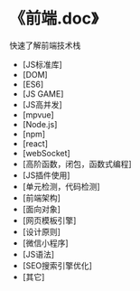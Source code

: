 # 《前端.doc》
快速了解前端技术栈

* [JS标准库]
* [DOM]
* [ES6]
* [JS GAME]
* [JS高并发]
* [mpvue]
* [Node.js]
* [npm]
* [react]
* [webSocket]
* [高阶函数，闭包，函数式编程]
* [JS插件使用]
* [单元检测，代码检测]
* [前端架构]
* [面向对象]
* [网页模板引擎]
* [设计原则]
* [微信小程序]
* [JS语法]
* [SEO搜索引擎优化]
* [其它]